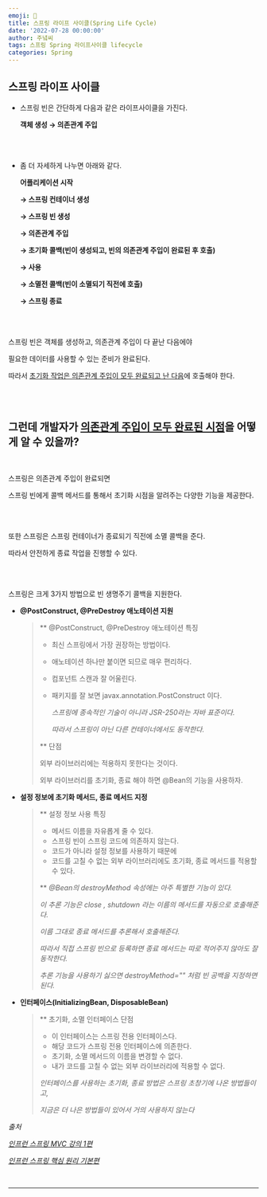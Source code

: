 ```yaml
---
emoji: 🔮
title: 스프링 라이프 사이클(Spring Life Cycle)
date: '2022-07-28 00:00:00'
author: 주녘씨
tags: 스프링 Spring 라이프사이클 lifecycle
categories: Spring
---
```


## **스프링 라이프 사이클**

- 스프링 빈은 간단하게 다음과 같은 라이프사이클을 가진다.

    **객체 생성 → 의존관계 주입**

<br/><br/>

- 좀 더 자세하게 나누면 아래와 같다.
    
    
    **어플리케이션 시작**
    
    **→ 스프링 컨테이너 생성** 
    
    **→ 스프링 빈 생성** 
    
    **→ 의존관계 주입** 
    
    **→ 초기화 콜백(빈이 생성되고, 빈의 의존관계 주입이 완료된 후 호출)**
    
    **→ 사용** 
    
    **→ 소멸전 콜백(빈이 소멸되기 직전에 호출)**
    
    **→ 스프링 종료**
    
<br/><br/>

스프링 빈은 객체를 생성하고, 의존관계 주입이 다 끝난 다음에야 

필요한 데이터를 사용할 수 있는 준비가 완료된다. 

따라서 <u>초기화 작업은 의존관계 주입이 모두 완료되고 난 다음</u>에 호출해야 한다. 

<br/><br/>

## 그런데 개발자가 <u>의존관계 주입이 모두 완료된 시점</u>을 어떻게 알 수 있을까?

<br/>

스프링은 의존관계 주입이 완료되면 

스프링 빈에게 콜백 메서드를 통해서 초기화 시점을 알려주는 다양한 기능을 제공한다.

<br/><br/>

또한 스프링은 스프링 컨테이너가 종료되기 직전에 소멸 콜백을 준다. 

따라서 안전하게 종료 작업을 진행할 수 있다.

<br/><br/>

스프링은 크게 3가지 방법으로 빈 생명주기 콜백을 지원한다.

- **@PostConstruct, @PreDestroy 애노테이션 지원**
    
    > ** @PostConstruct, @PreDestroy 애노테이션 특징
    > 
    > - 최신 스프링에서 가장 권장하는 방법이다.
    > - 애노테이션 하나만 붙이면 되므로 매우 편리하다.
    > - 컴포넌트 스캔과 잘 어울린다.
    > - 패키지를 잘 보면 javax.annotation.PostConstruct 이다.
    >     
    >     *스프링에 종속적인 기술이 아니라 JSR-250라는 자바 표준이다.* 
    >     
    >     *따라서 스프링이 아닌 다른 컨테이너에서도 동작한다.*
    >     
    > 
    > ** 단점
    > 
    > 외부 라이브러리에는 적용하지 못한다는 것이다. 
    > 
    > 외부 라이브러리를 초기화, 종료 해야 하면 @Bean의 기능을 사용하자.
    > 
    
- **설정 정보에 초기화 메서드, 종료 메서드 지정**
    
    > ** 설정 정보 사용 특징
    > 
    > - 메서드 이름을 자유롭게 줄 수 있다.
    > - 스프링 빈이 스프링 코드에 의존하지 않는다.
    > - 코드가 아니라 설정 정보를 사용하기 때문에
    > - 코드를 고칠 수 없는 외부 라이브러리에도 초기화, 종료 메서드를 적용할 수 있다.
    > 
    > ** *@Bean의 destroyMethod 속성에는 아주 특별한 기능이 있다.*
    > 
    > *이 추론 기능은 close , shutdown 라는 이름의 메서드를 자동으로 호출해준다.* 
    > 
    > *이름 그대로 종료 메서드를 추론해서 호출해준다.*
    > 
    > *따라서 직접 스프링 빈으로 등록하면 종료 메서드는 따로 적어주지 않아도 잘 동작한다.*
    > 
    > *추론 기능을 사용하기 싫으면 destroyMethod="" 처럼 빈 공백을 지정하면 된다.*
    > 
    
- **인터페이스(InitializingBean, DisposableBean)**
    
    > ** 초기화, 소멸 인터페이스 단점
    > 
    > - 이 인터페이스는 스프링 전용 인터페이스다.
    > - 해당 코드가 스프링 전용 인터페이스에 의존한다.
    > - 초기화, 소멸 메서드의 이름을 변경할 수 없다.
    > - 내가 코드를 고칠 수 없는 외부 라이브러리에 적용할 수 없다.
    > 
    > *인터페이스를 사용하는 초기화, 종료 방법은 스프링 초창기에 나온 방법들이고,* 
    > 
    > *지금은 더 나은 방법들이 있어서 거의 사용하지 않는다*
    >


*출처*

*[인프런 스프링 MVC 강의 1편](https://www.inflearn.com/course/%EC%8A%A4%ED%94%84%EB%A7%81-mvc-1#)*

*[인프런 스프링 핵심 원리 기본편](https://www.inflearn.com/course/%EC%8A%A4%ED%94%84%EB%A7%81-%ED%95%B5%EC%8B%AC-%EC%9B%90%EB%A6%AC-%EA%B8%B0%EB%B3%B8%ED%8E%B8/)*

<br/>

---


```toc

```